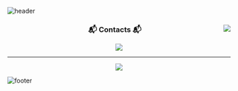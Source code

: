 ![header](https://capsule-render.vercel.app/api?type=slice&color=85F5F9&height=120&section=header&text=%20&fontColor=090707&fontAlignX=45&fontAlignY=65&fontSize=80&animation=twinkling)
<!--### Hi there 👋-->

<!--
**chapippo/chapippo** is a ✨ _special_ ✨ repository because its `README.md` (this file) appears on your GitHub profile.

Here are some ideas to get you started:

- 🔭 I’m currently working on ...
- 🌱 I’m currently learning ...
- 👯 I’m looking to collaborate on ...
- 🤔 I’m looking for help with ...
- 💬 Ask me about ...
- 📫 How to reach me: ...
- 😄 Pronouns: ...
- ⚡ Fun fact: ...
-->

<!--<img src="https://img.shields.io/badge/Firebase-FFCA28?style=flat-square&logo=firebase&logoColor=white"/>-->
<div align="center">
  
  <img align="right" src="https://github-readme-stats.vercel.app/api/top-langs/?username=csh&theme=dracula&exclude_repo=clone-web-scrapper,clone-zoom&hide=Procfile&layout=compact&langs_count=8"/>

<h3 align="center"> 📬 Contacts 📬 </h3>
<p align="center">
  <a href="mailto:zeus1242@gmail.com">
    <img src="https://img.shields.io/badge/Gmail-d14836?style=flat-square&logo=Gmail&logoColor=white&link=petit5730@gmail.com"/>
    <br>
  <!--### 🐣 Seon Dal 🐥-->

  ---

  </a>
  <a href="https://github.com/chapippo/MyPortfolio"><img src="https://img.shields.io/badge/Github Projects-000000?style=flat-square&logo=github&logoColor=white"/></a> 
  
  <!--<a href="https://solved.ac/whkakrkr"><img alt="solved.ac" src="http://mazassumnida.wtf/api/mini/generate_badge?boj=whkakrkr"/></a>
 
  <a href="https://velog.io/@seondal"><img src="https://img.shields.io/badge/seondal.log-3DDC84?style=flat-square&logo=Velog&logoColor=white"/></a>
    <a href="https://whkakrkr.tistory.com"><img src="https://img.shields.io/badge/Seondalgorithm-E5511E?style=flat-square&logo=Tistory&logoColor=white"/></a>
  <a href="https://suave-lilac-075.notion.site/Dalchive-ec0bc59746804968a085c2cf46151c80"><img src="https://img.shields.io/badge/Dalchive-ffffff?style=flat-square&logo=notion&logoColor=black"/></a>-->
 
</div>


![footer](https://capsule-render.vercel.app/api?type=slice&color=85F5F9&height=120&section=footer)
